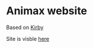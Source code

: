 # Animax website 

Based on [Kirby](http://getkirby.com)

Site is visble [here](http://animax.management)